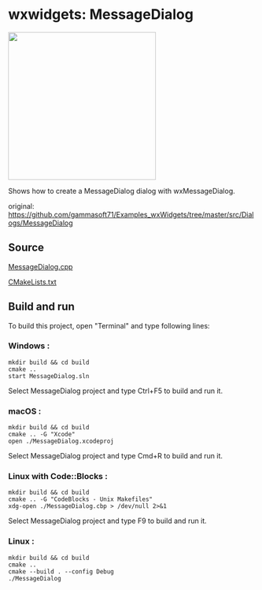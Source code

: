 # wxwidgets: MessageDialog

<image src="https://raw.githubusercontent.com/ohwada/MAC_cpp_Samples/master/wxWidgets/MessageDialog/screenshots/messageDialog.png" width="300" /> <br/>

Shows how to create a MessageDialog dialog with wxMessageDialog. <br/>

original: https://github.com/gammasoft71/Examples_wxWidgets/tree/master/src/Dialogs/MessageDialog <br/>

## Source

[MessageDialog.cpp](MessageDialog.cpp)

[CMakeLists.txt](CMakeLists.txt)

## Build and run

To build this project, open "Terminal" and type following lines:

### Windows :

``` shell
mkdir build && cd build
cmake .. 
start MessageDialog.sln
```

Select MessageDialog project and type Ctrl+F5 to build and run it.

### macOS :

``` shell
mkdir build && cd build
cmake .. -G "Xcode"
open ./MessageDialog.xcodeproj
```

Select MessageDialog project and type Cmd+R to build and run it.

### Linux with Code::Blocks :

``` shell
mkdir build && cd build
cmake .. -G "CodeBlocks - Unix Makefiles"
xdg-open ./MessageDialog.cbp > /dev/null 2>&1
```

Select MessageDialog project and type F9 to build and run it.

### Linux :

``` shell
mkdir build && cd build
cmake .. 
cmake --build . --config Debug
./MessageDialog
```
